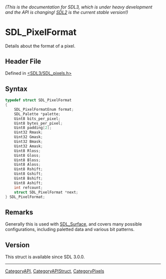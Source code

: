 ###### (This is the documentation for SDL3, which is under heavy development and the API is changing! [SDL2](https://wiki.libsdl.org/SDL2/) is the current stable version!)
# SDL_PixelFormat

Details about the format of a pixel.

## Header File

Defined in [<SDL3/SDL_pixels.h>](https://github.com/libsdl-org/SDL/blob/main/include/SDL3/SDL_pixels.h)

## Syntax

```c
typedef struct SDL_PixelFormat
{
    SDL_PixelFormatEnum format;
    SDL_Palette *palette;
    Uint8 bits_per_pixel;
    Uint8 bytes_per_pixel;
    Uint8 padding[2];
    Uint32 Rmask;
    Uint32 Gmask;
    Uint32 Bmask;
    Uint32 Amask;
    Uint8 Rloss;
    Uint8 Gloss;
    Uint8 Bloss;
    Uint8 Aloss;
    Uint8 Rshift;
    Uint8 Gshift;
    Uint8 Bshift;
    Uint8 Ashift;
    int refcount;
    struct SDL_PixelFormat *next;
} SDL_PixelFormat;
```

## Remarks

Generally this is used with [SDL_Surface](SDL_Surface), and covers many
possible configurations, including paletted data and various bit patterns.

## Version

This struct is available since SDL 3.0.0.

----
[CategoryAPI](CategoryAPI), [CategoryAPIStruct](CategoryAPIStruct), [CategoryPixels](CategoryPixels)

